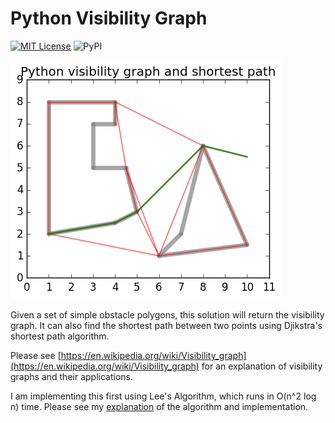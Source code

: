 # Python Visibility Graph

[![MIT License](https://img.shields.io/badge/license-MIT-007EC7.svg?style=flat)](/LICENSE.txt)
![PyPI](https://img.shields.io/badge/pypi-not%20released-lightgrey.svg?style=flat)

![Figure 1](docs/images/graph.png)

Given a set of simple obstacle polygons, this solution will return the
visibility graph. It can also find the shortest path between two points using
Djikstra's shortest path algorithm.

Please see [https://en.wikipedia.org/wiki/Visibility_graph](https://en.wikipedia.org/wiki/Visibility_graph)
for an explanation of visibility graphs and their applications.

I am implementing this first using Lee's Algorithm, which runs in O(n^2 log n)
time. Please see my [explanation](docs/lees_algorithm.md) of the algorithm and
implementation.
